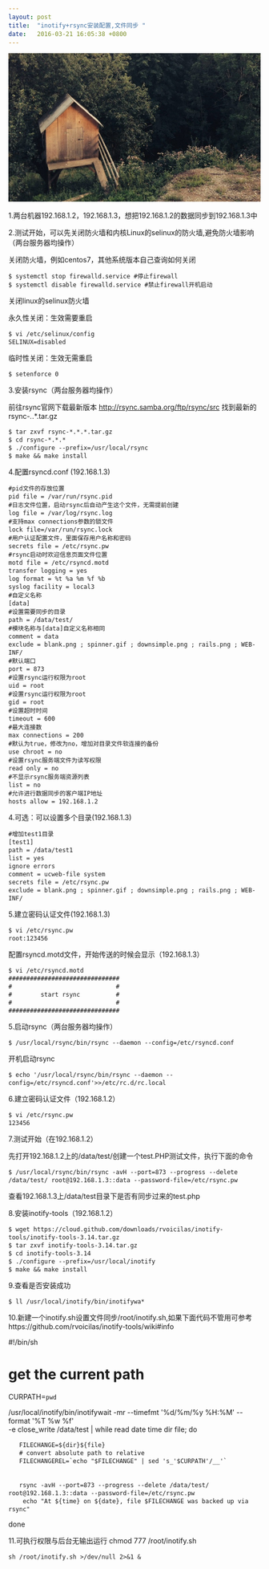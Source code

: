 ```yaml
---
layout: post
title:  "inotify+rsync安装配置,文件同步 "
date:   2016-03-21 16:05:38 +0800
---
```

<img src="/images/fulls/06.jpg" class="fit image">


1.两台机器192.168.1.2，192.168.1.3，想把192.168.1.2的数据同步到192.168.1.3中

2.测试开始，可以先关闭防火墙和内核Linux的selinux的防火墙,避免防火墙影响（两台服务器均操作）

关闭防火墙，例如centos7，其他系统版本自己查询如何关闭

    $ systemctl stop firewalld.service #停止firewall  
    $ systemctl disable firewalld.service #禁止firewall开机启动  

关闭linux的selinux防火墙

永久性关闭：生效需要重启


    $ vi /etc/selinux/config  
    SELINUX=disabled  

临时性关闭：生效无需重启


    $ setenforce 0  


3.安装rsync（两台服务器均操作）

前往rsync官网下载最新版本 http://rsync.samba.org/ftp/rsync/src  找到最新的rsync-*.*.*.tar.gz


    $ tar zxvf rsync-*.*.*.tar.gz  
    $ cd rsync-*.*.*  
    $ ./configure --prefix=/usr/local/rsync  
    $ make && make install  


4.配置rsyncd.conf (192.168.1.3)

    #pid文件的存放位置  
    pid file = /var/run/rsync.pid  
    #日志文件位置，启动rsync后自动产生这个文件，无需提前创建  
    log file = /var/log/rsync.log  
    #支持max connections参数的锁文件  
    lock file=/var/run/rsync.lock  
    #用户认证配置文件，里面保存用户名称和密码  
    secrets file = /etc/rsync.pw  
    #rsync启动时欢迎信息页面文件位置  
    motd file = /etc/rsyncd.motd  
    transfer logging = yes  
    log format = %t %a %m %f %b  
    syslog facility = local3  
    #自定义名称  
    [data]  
    #设置需要同步的目录  
    path = /data/test/  
    #模块名称与[data]自定义名称相同  
    comment = data  
    exclude = blank.png ; spinner.gif ; downsimple.png ; rails.png ; WEB-INF/  
    #默认端口  
    port = 873  
    #设置rsync运行权限为root  
    uid = root  
    #设置rsync运行权限为root  
    gid = root  
    #设置超时时间  
    timeout = 600  
    #最大连接数  
    max connections = 200  
    #默认为true，修改为no，增加对目录文件软连接的备份  
    use chroot = no  
    #设置rsync服务端文件为读写权限  
    read only = no  
    #不显示rsync服务端资源列表  
    list = no  
    #允许进行数据同步的客户端IP地址  
    hosts allow = 192.168.1.2  


4.可选：可以设置多个目录(192.168.1.3)

    #增加test1目录  
    [test1]  
    path = /data/test1  
    list = yes  
    ignore errors  
    comment = ucweb-file system  
    secrets file = /etc/rsync.pw  
    exclude = blank.png ; spinner.gif ; downsimple.png ; rails.png ; WEB-INF/  

5.建立密码认证文件(192.168.1.3)


    $ vi /etc/rsync.pw  
    root:123456  


配置rsyncd.motd文件，开始传送的时候会显示（192.168.1.3）


    $ vi /etc/rsyncd.motd  
    ###############################  
    #                             #  
    #        start rsync          #  
    #                             #  
    ###############################  


5.启动rsync（两台服务器均操作）


    $ /usr/local/rsync/bin/rsync --daemon --config=/etc/rsyncd.conf  

开机启动rsync


    $ echo '/usr/local/rsync/bin/rsync --daemon --config=/etc/rsyncd.conf'>>/etc/rc.d/rc.local  


6.建立密码认证文件（192.168.1.2）

    $ vi /etc/rsync.pw  
    123456  


7.测试开始（在192.168.1.2）

先打开192.168.1.2上的/data/test/创建一个test.PHP测试文件，执行下面的命令


    $ /usr/local/rsync/bin/rsync -avH --port=873 --progress --delete /data/test/ root@192.168.1.3::data --password-file=/etc/rsync.pw  

查看192.168.1.3上/data/test目录下是否有同步过来的test.php

8.安装inotify-tools（192.168.1.2）

    $ wget https://cloud.github.com/downloads/rvoicilas/inotify-tools/inotify-tools-3.14.tar.gz  
    $ tar zxvf inotify-tools-3.14.tar.gz   
    $ cd inotify-tools-3.14  
    $ ./configure --prefix=/usr/local/inotify  
    $ make && make install  

9.查看是否安装成功


    $ ll /usr/local/inotify/bin/inotifywa*  


10.新建一个inotify.sh设置文件同步/root/inotify.sh,如果下面代码不管用可参考https://github.com/rvoicilas/inotify-tools/wiki#info

 #!/bin/sh


# get the current path
CURPATH=`pwd`


/usr/local/inotify/bin/inotifywait -mr --timefmt '%d/%m/%y %H:%M' --format '%T %w %f' \
-e close_write /data/test | while read date time dir file; do


       FILECHANGE=${dir}${file}
       # convert absolute path to relative
       FILECHANGEREL=`echo "$FILECHANGE" | sed 's_'$CURPATH'/__'`


       rsync -avH --port=873 --progress --delete /data/test/ root@192.168.1.3::data --password-file=/etc/rsync.pw
        echo "At ${time} on ${date}, file $FILECHANGE was backed up via rsync"
done

11.可执行权限与后台无输出运行
chmod 777 /root/inotify.sh

    sh /root/inotify.sh >/dev/null 2>&1 &  